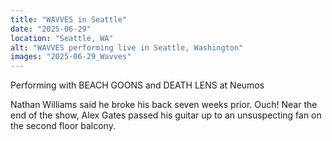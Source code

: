 ```yaml
---
title: "WAVVES in Seattle"
date: "2025-06-29"
location: "Seattle, WA"
alt: "WAVVES performing live in Seattle, Washington"
images: "2025-06-29_Wavves"
---
```


Performing with BEACH GOONS and DEATH LENS at Neumos

Nathan Williams said he broke his back seven weeks prior. Ouch! Near the end of the show, Alex Gates passed his guitar up to an unsuspecting fan on the second floor balcony.